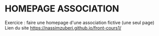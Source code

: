 # HOMEPAGE ASSOCIATION

Exercice : faire une homepage d'une association fictive (une seul page)
Lien du site
https://nassimzuberi.github.io/front-cours1/
